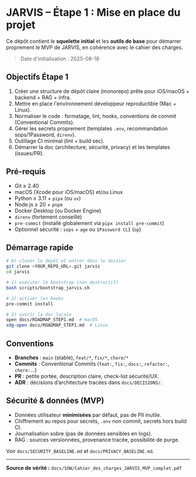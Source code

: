 # JARVIS – Étape 1 : Mise en place du projet

Ce dépôt contient le **squelette initial** et les **outils de base** pour démarrer proprement le MVP de JARVIS, en cohérence avec le cahier des charges.

> Date d'initialisation : 2025-08-18

## Objectifs Étape 1
1. Créer une structure de dépôt claire (monorepo) prête pour iOS/macOS + backend + RAG + infra.
2. Mettre en place l'environnement développeur reproductible (Mac + Linux).
3. Normaliser le code : formatage, lint, hooks, conventions de commit (Conventional Commits).
4. Gérer les secrets proprement (templates `.env`, recommandation sops/1Password, `direnv`).
5. Outillage CI minimal (lint + build sec).
6. Démarrer la doc (architecture, sécurité, privacy) et les templates (issues/PR).

## Pré-requis
- Git ≥ 2.40
- macOS (Xcode pour iOS/macOS) et/ou Linux
- Python ≥ 3.11 + `pipx` (ou `uv`)  
- Node.js ≥ 20 + `pnpm`  
- Docker Desktop (ou Docker Engine)  
- `direnv` (fortement conseillé)
- `pre-commit` (installé globalement via `pipx install pre-commit`)
- Optionnel sécurité : `sops` + `age` ou `1Password CLI` (`op`)

## Démarrage rapide

```bash
# 0) cloner le dépôt et entrer dans le dossier
git clone <YOUR_REPO_URL>.git jarvis
cd jarvis

# 1) exécuter le bootstrap (non destructif)
bash scripts/bootstrap_jarvis.sh

# 2) activer les hooks
pre-commit install

# 3) ouvrir la doc locale
open docs/ROADMAP_STEP1.md  # macOS
xdg-open docs/ROADMAP_STEP1.md  # Linux
```

## Conventions
- **Branches** : `main` (stable), `feat/*`, `fix/*`, `chore/*`
- **Commits** : Conventional Commits (`feat:`, `fix:`, `docs:`, `refactor:`, `chore:`…)
- **PR** : petite portée, description claire, check-list sécurité/UX.
- **ADR** : décisions d’architecture tracées dans `docs/DECISIONS/`.

## Sécurité & données (MVP)
- Données utilisateur **minimisées** par défaut, pas de PII inutile.
- Chiffrement au repos pour secrets, `.env` non commit, secrets hors build CI.
- Journalisation sobre (pas de données sensibles en logs).
- RAG : sources versionnées, provenance tracée, possibilité de purge.

Voir `docs/SECURITY_BASELINE.md` et `docs/PRIVACY_BASELINE.md`.

---

**Source de vérité :** `docs/SOW/Cahier_des_charges_JARVIS_MVP_complet.pdf`
